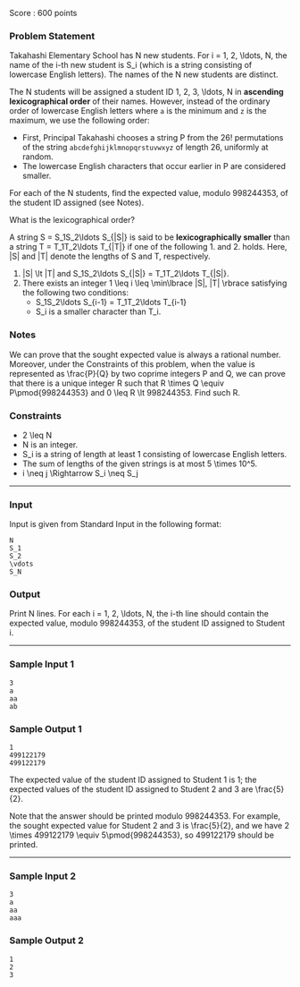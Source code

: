Score : 600 points

### Problem Statement

Takahashi Elementary School has N new students. For i = 1, 2, \ldots, N, the name of the i-th new student is S\_i (which is a string consisting of lowercase English letters).
The names of the N new students are distinct.

The N students will be assigned a student ID 1, 2, 3, \ldots, N in **ascending lexicographical order** of their names. However, instead of the ordinary order of lowercase English letters where `a` is the minimum and `z` is the maximum, we use the following order:

* First, Principal Takahashi chooses a string P from the 26! permutations of the string `abcdefghijklmnopqrstuvwxyz` of length 26, uniformly at random.
* The lowercase English characters that occur earlier in P are considered smaller.

For each of the N students, find the expected value, modulo 998244353, of the student ID assigned (see Notes).

What is the lexicographical order?

A string S = S\_1S\_2\ldots S\_{|S|} is said to be **lexicographically smaller** than a string T = T\_1T\_2\ldots T\_{|T|} if one of the following 1. and 2. holds.
Here, |S| and |T| denote the lengths of S and T, respectively.

1. |S| \lt |T| and S\_1S\_2\ldots S\_{|S|} = T\_1T\_2\ldots T\_{|S|}.
2. There exists an integer 1 \leq i \leq \min\lbrace |S|, |T| \rbrace satisfying the following two conditions:
   * S\_1S\_2\ldots S\_{i-1} = T\_1T\_2\ldots T\_{i-1}
   * S\_i is a smaller character than T\_i.

### Notes

We can prove that the sought expected value is always a rational number. Moreover, under the Constraints of this problem, when the value is represented as \frac{P}{Q} by two coprime integers P and Q, we can prove that there is a unique integer R such that R \times Q \equiv P\pmod{998244353} and 0 \leq R \lt 998244353. Find such R.

### Constraints

* 2 \leq N
* N is an integer.
* S\_i is a string of length at least 1 consisting of lowercase English letters.
* The sum of lengths of the given strings is at most 5 \times 10^5.
* i \neq j \Rightarrow S\_i \neq S\_j

---

### Input

Input is given from Standard Input in the following format:

```
N
S_1
S_2
\vdots
S_N
```

### Output

Print N lines.
For each i = 1, 2, \ldots, N, the i-th line should contain the expected value, modulo 998244353, of the student ID assigned to Student i.

---

### Sample Input 1

```
3
a
aa
ab
```

### Sample Output 1

```
1
499122179
499122179
```

The expected value of the student ID assigned to Student 1 is 1; the expected values of the student ID assigned to Student 2 and 3 are \frac{5}{2}.

Note that the answer should be printed modulo 998244353.
For example, the sought expected value for Student 2 and 3 is \frac{5}{2},
and we have 2 \times 499122179 \equiv 5\pmod{998244353},
so 499122179 should be printed.

---

### Sample Input 2

```
3
a
aa
aaa
```

### Sample Output 2

```
1
2
3
```